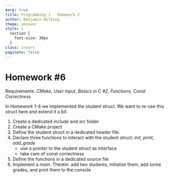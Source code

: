 ```yaml
---
marp: true
title: Programming 1 - Homework 2
author: Benjamin Wilking
theme: uncover
style: |
  section {
    font-size: 30px
  }
class: invert
paginate: false
---
```


<style scoped>
  section{
  font-size: 20px;
  }
</style>

# Homework #6

Requirements: *CMake*, *User Input*, *Basics in C #2*, *Functions*, *Const Correctness*

In Homework 1-4 we implemented the student struct. We want to re-use this struct here and extend it a bit.

1. Create a dedicated *include* and *src* folder
2. Create a CMake project
3. Define the student struct in a dedicated header file.
4. Declare three functions to interact with the student struct: *init, print, add_grade*
   - use a pointer to the student struct as interface
   - take care of const correctness
5. Define the functions in a dedicated source file
6. Implement a *main*. Therein: add two students, initialize them, add some grades, and print them to the console
